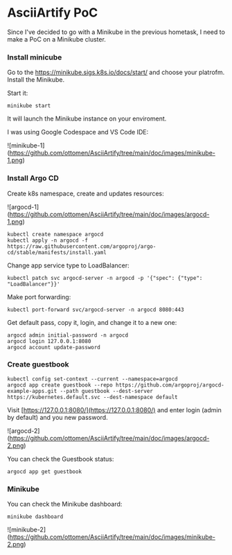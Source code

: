 # AsciiArtify PoC

Since I've decided to go with a Minikube in the previous hometask, I need to make a PoC on a Minikube cluster.

### Install minicube

Go to the https://minikube.sigs.k8s.io/docs/start/ and choose your platrofm. Install the Minikube.

Start it:

```
minikube start
```

It will launch the Minikube instance on your enviroment.

I was using Google Codespace and VS Code IDE:

![minikube-1] (https://github.com/ottomen/AsciiArtify/tree/main/doc/images/minikube-1.png)

### Install Argo CD

Create k8s namespace, create and updates resources:

![argocd-1] (https://github.com/ottomen/AsciiArtify/tree/main/doc/images/argocd-1.png)

```
kubectl create namespace argocd
kubectl apply -n argocd -f https://raw.githubusercontent.com/argoproj/argo-cd/stable/manifests/install.yaml
```

Change app service type to LoadBalancer:

```
kubectl patch svc argocd-server -n argocd -p '{"spec": {"type": "LoadBalancer"}}'
```

Make port forwarding:

```
kubectl port-forward svc/argocd-server -n argocd 8080:443
```

Get default pass, copy it, login, and change it to a new one:

```
argocd admin initial-password -n argocd
argocd login 127.0.0.1:8080
argocd account update-password
```

### Create guestbook

```
kubectl config set-context --current --namespace=argocd
argocd app create guestbook --repo https://github.com/argoproj/argocd-example-apps.git --path guestbook --dest-server https://kubernetes.default.svc --dest-namespace default
```

Visit [https://127.0.0.1:8080/](https://127.0.0.1:8080/) and enter login (admin by default) and you new password.

![argocd-2] (https://github.com/ottomen/AsciiArtify/tree/main/doc/images/argocd-2.png)

You can check the Guestbook status:

```
argocd app get guestbook
```

### Minikube

You can check the Minikube dashboard:

```
minikube dashboard
```

![minikube-2] (https://github.com/ottomen/AsciiArtify/tree/main/doc/images/minikube-2.png)
